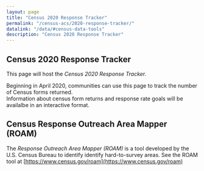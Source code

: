 ```yaml
---
layout: page
title: "Census 2020 Response Tracker"
permalink: "/census-acs/2020-response-tracker/"
datalink: "/data/#census-data-tools"
description: "Census 2020 Response Tracker"
---
```


 ## Census 2020 Response Tracker
 
 This page will host the *Census 2020 Response Tracker.*
 
 Beginning in April 2020, communities can use this page to track the number of Census forms returned.  
 Information about census form returns and response rate goals will be availalbe in an interactive format.
 
 ## Census Response Outreach Area Mapper (ROAM)
 
 The *Response Outreach Area Mapper (ROAM)* is a tool developed by the U.S. Census Bureau to identify identify hard-to-survey areas.
 See the ROAM tool at [https://www.census.gov/roam](https://www.census.gov/roam)
 
